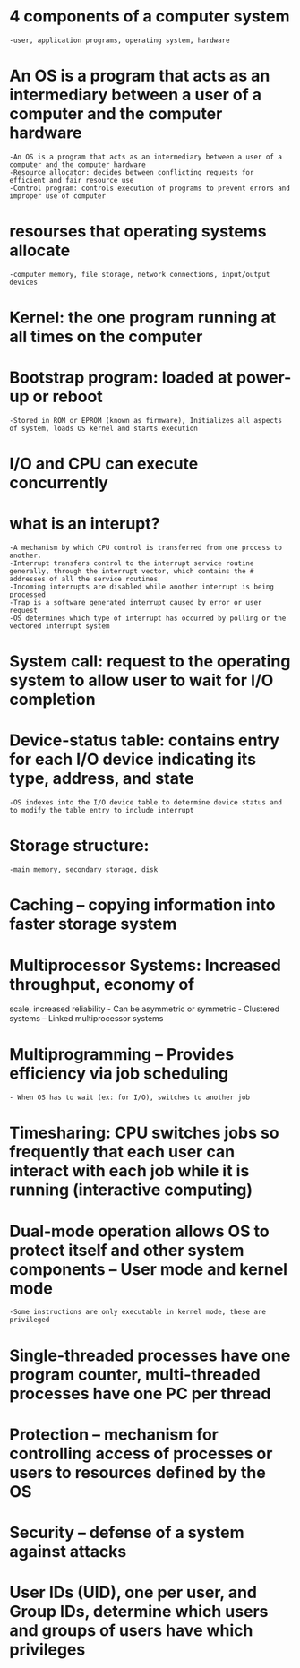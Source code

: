 
# 4 components of a computer system
	-user, application programs, operating system, hardware

# An OS is a program that acts as an intermediary between a user of a computer and the computer hardware
	-An OS is a program that acts as an intermediary between a user of a computer and the computer hardware
	-Resource allocator: decides between conflicting requests for efficient and fair resource use
	-Control program: controls execution of programs to prevent errors and improper use of computer

# resourses that operating systems allocate
	-computer memory, file storage, network connections, input/output devices

# Kernel: the one program running at all times on the computer

# Bootstrap program: loaded at power-up or reboot
	-Stored in ROM or EPROM (known as firmware), Initializes all aspects of system, loads OS kernel and starts execution

# I/O and CPU can execute concurrently

# what is an interupt?
	-A mechanism by which CPU control is transferred from one process to another.
	-Interrupt transfers control to the interrupt service routine generally, through the interrupt vector, which contains the # addresses of all the service routines
	-Incoming interrupts are disabled while another interrupt is being processed
	-Trap is a software generated interrupt caused by error or user request
	-OS determines which type of interrupt has occurred by polling or the vectored interrupt system

# System call: request to the operating system to allow user to wait for I/O completion

# Device-status table: contains entry for each I/O device indicating its type, address, and state
	-OS indexes into the I/O device table to determine device status and to modify the table entry to include interrupt

# Storage structure:
	-main memory, secondary storage, disk

# Caching – copying information into faster storage system

# Multiprocessor Systems: Increased throughput, economy of
scale, increased reliability
	- Can be asymmetric or symmetric
	- Clustered systems – Linked multiprocessor systems

# Multiprogramming – Provides efficiency via job scheduling
	- When OS has to wait (ex: for I/O), switches to another job

# Timesharing: CPU switches jobs so frequently that each user can interact with each job while it is running (interactive computing)

# Dual-mode operation allows OS to protect itself and other system components – User mode and kernel mode
	-Some instructions are only executable in kernel mode, these are privileged

# Single-threaded processes have one program counter, multi-threaded processes have one PC per thread

# Protection – mechanism for controlling access of processes or users to resources defined by the OS

# Security – defense of a system against attacks

# User IDs (UID), one per user, and Group IDs, determine which users and groups of users have which privileges

